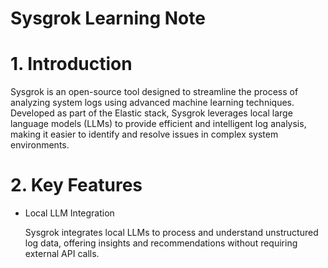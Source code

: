 # Sysgrok Learning Note

# 1. Introduction
Sysgrok is an open-source tool designed to streamline the process of analyzing system logs using advanced machine learning techniques. Developed as part of the Elastic stack, Sysgrok leverages local large language models (LLMs) to provide efficient and intelligent log analysis, making it easier to identify and resolve issues in complex system environments.

# 2. Key Features
- Local LLM Integration

    Sysgrok integrates local LLMs to process and understand unstructured log data, offering insights and recommendations without requiring external API calls.

